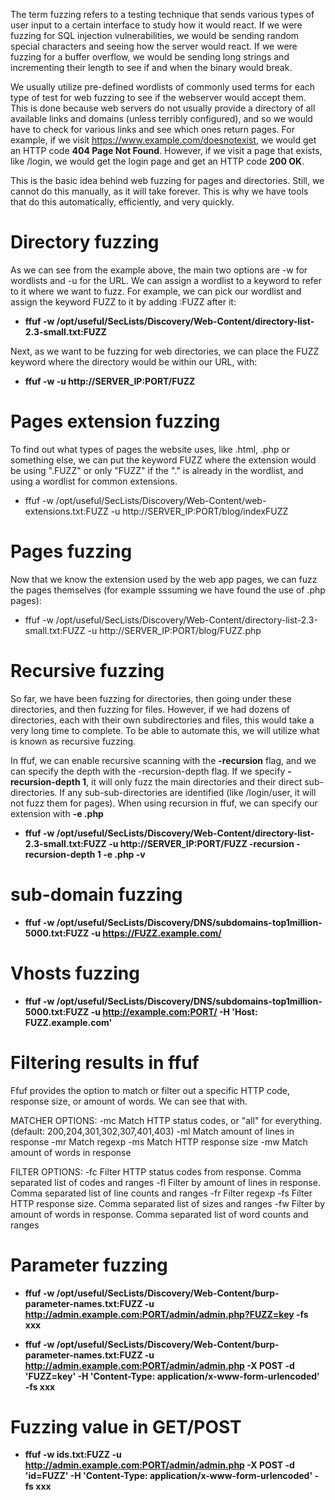 The term fuzzing refers to a testing technique that sends various types of user input to a certain interface to study how it would react. If we were fuzzing for SQL injection vulnerabilities, we would be sending random special characters and seeing how the server would react. If we were fuzzing for a buffer overflow, we would be sending long strings and incrementing their length to see if and when the binary would break.

We usually utilize pre-defined wordlists of commonly used terms for each type of test for web fuzzing to see if the webserver would accept them. This is done because web servers do not usually provide a directory of all available links and domains (unless terribly configured), and so we would have to check for various links and see which ones return pages. For example, if we visit https://www.example.com/doesnotexist, we would get an HTTP code **404 Page Not Found**. However, if we visit a page that exists, like /login, we would get the login page and get an HTTP code **200 OK**.

This is the basic idea behind web fuzzing for pages and directories. Still, we cannot do this manually, as it will take forever. This is why we have tools that do this automatically, efficiently, and very quickly.

# Directory fuzzing

As we can see from the example above, the main two options are -w for wordlists and -u for the URL. We can assign a wordlist to a keyword to refer to it where we want to fuzz. For example, we can pick our wordlist and assign the keyword FUZZ to it by adding :FUZZ after it:
- **ffuf -w /opt/useful/SecLists/Discovery/Web-Content/directory-list-2.3-small.txt:FUZZ**

Next, as we want to be fuzzing for web directories, we can place the FUZZ keyword where the directory would be within our URL, with:
- **ffuf -w <SNIP> -u http://SERVER_IP:PORT/FUZZ**

# Pages extension fuzzing

To find out what types of pages the website uses, like .html, .php or something else, we can put the keyword FUZZ where the extension would be using ".FUZZ" or only "FUZZ" if the "." is already in the wordlist, and using a wordlist for common extensions.
- ffuf -w /opt/useful/SecLists/Discovery/Web-Content/web-extensions.txt:FUZZ -u http://SERVER_IP:PORT/blog/indexFUZZ


# Pages fuzzing

Now that we know the extension used by the web app pages, we can fuzz the pages themselves (for example sssuming we have found the use of .php pages):
- ffuf -w /opt/useful/SecLists/Discovery/Web-Content/directory-list-2.3-small.txt:FUZZ -u http://SERVER_IP:PORT/blog/FUZZ.php

# Recursive fuzzing

So far, we have been fuzzing for directories, then going under these directories, and then fuzzing for files. However, if we had dozens of directories, each with their own subdirectories and files, this would take a very long time to complete. To be able to automate this, we will utilize what is known as recursive fuzzing.

In ffuf, we can enable recursive scanning with the **-recursion** flag, and we can specify the depth with the -recursion-depth flag. If we specify **-recursion-depth 1**, it will only fuzz the main directories and their direct sub-directories. If any sub-sub-directories are identified (like /login/user, it will not fuzz them for pages). When using recursion in ffuf, we can specify our extension with **-e .php**
- **ffuf -w /opt/useful/SecLists/Discovery/Web-Content/directory-list-2.3-small.txt:FUZZ -u http://SERVER_IP:PORT/FUZZ -recursion -recursion-depth 1 -e .php -v**


# sub-domain fuzzing

- **ffuf -w /opt/useful/SecLists/Discovery/DNS/subdomains-top1million-5000.txt:FUZZ -u https://FUZZ.example.com/**

# Vhosts fuzzing

- **ffuf -w /opt/useful/SecLists/Discovery/DNS/subdomains-top1million-5000.txt:FUZZ -u http://example.com:PORT/ -H 'Host: FUZZ.example.com'**

# Filtering results in ffuf
Ffuf provides the option to match or filter out a specific HTTP code, response size, or amount of words. We can see that with.

MATCHER OPTIONS:
-mc Match HTTP status codes, or "all" for everything. (default: 200,204,301,302,307,401,403)
-ml Match amount of lines in response
-mr Match regexp
-ms Match HTTP response size
-mw Match amount of words in response

FILTER OPTIONS:
-fc Filter HTTP status codes from response. Comma separated list of codes and ranges
-fl Filter by amount of lines in response. Comma separated list of line counts and ranges
-fr Filter regexp
-fs Filter HTTP response size. Comma separated list of sizes and ranges
-fw Filter by amount of words in response. Comma separated list of word counts and ranges


# Parameter fuzzing

- **ffuf -w /opt/useful/SecLists/Discovery/Web-Content/burp-parameter-names.txt:FUZZ -u http://admin.example.com:PORT/admin/admin.php?FUZZ=key -fs xxx**

- **ffuf -w /opt/useful/SecLists/Discovery/Web-Content/burp-parameter-names.txt:FUZZ -u http://admin.example.com:PORT/admin/admin.php -X POST -d 'FUZZ=key' -H 'Content-Type: application/x-www-form-urlencoded' -fs xxx**

# Fuzzing value in GET/POST
- **ffuf -w ids.txt:FUZZ -u http://admin.example.com:PORT/admin/admin.php -X POST -d 'id=FUZZ' -H 'Content-Type: application/x-www-form-urlencoded' -fs xxx**
